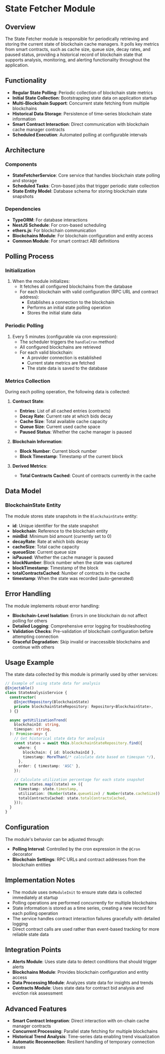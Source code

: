 # State Fetcher Module

## Overview

The State Fetcher module is responsible for periodically retrieving and storing the current state of blockchain cache managers. It polls key metrics from smart contracts, such as cache size, queue size, decay rates, and paused status, providing a historical record of blockchain state that supports analysis, monitoring, and alerting functionality throughout the application.

## Functionality

- **Regular State Polling**: Periodic collection of blockchain state metrics
- **Initial State Collection**: Bootstrapping state data on application startup
- **Multi-Blockchain Support**: Concurrent state fetching from multiple blockchains
- **Historical Data Storage**: Persistence of time-series blockchain state information
- **Smart Contract Interaction**: Direct communication with blockchain cache manager contracts
- **Scheduled Execution**: Automated polling at configurable intervals

## Architecture

### Components

- **StateFetcherService**: Core service that handles blockchain state polling and storage
- **Scheduled Tasks**: Cron-based jobs that trigger periodic state collection
- **State Entity Model**: Database schema for storing blockchain state snapshots

### Dependencies

- **TypeORM**: For database interactions
- **NestJS Schedule**: For cron-based scheduling
- **ethers.js**: For blockchain communication
- **Blockchains Module**: For blockchain configuration and entity access
- **Common Module**: For smart contract ABI definitions

## Polling Process

### Initialization

1. When the module initializes:
   - It fetches all configured blockchains from the database
   - For each blockchain with valid configuration (RPC URL and contract address):
     - Establishes a connection to the blockchain
     - Performs an initial state polling operation
     - Stores the initial state data

### Periodic Polling

1. Every 5 minutes (configurable via cron expression):
   - The scheduler triggers the `handleCron` method
   - All configured blockchains are retrieved
   - For each valid blockchain:
     - A provider connection is established
     - Current state metrics are fetched
     - The state data is saved to the database

### Metrics Collection

During each polling operation, the following data is collected:

1. **Contract State**:

   - **Entries**: List of all cached entries (contracts)
   - **Decay Rate**: Current rate at which bids decay
   - **Cache Size**: Total available cache capacity
   - **Queue Size**: Current used cache space
   - **Paused Status**: Whether the cache manager is paused

2. **Blockchain Information**:

   - **Block Number**: Current block number
   - **Block Timestamp**: Timestamp of the current block

3. **Derived Metrics**:
   - **Total Contracts Cached**: Count of contracts currently in the cache

## Data Model

### BlockchainState Entity

The module stores state snapshots in the `BlockchainState` entity:

- **id**: Unique identifier for the state snapshot
- **blockchain**: Reference to the blockchain entity
- **minBid**: Minimum bid amount (currently set to 0)
- **decayRate**: Rate at which bids decay
- **cacheSize**: Total cache capacity
- **queueSize**: Current queue size
- **isPaused**: Whether the cache manager is paused
- **blockNumber**: Block number when the state was captured
- **blockTimestamp**: Timestamp of the block
- **totalContractsCached**: Number of contracts in the cache
- **timestamp**: When the state was recorded (auto-generated)

## Error Handling

The module implements robust error handling:

- **Blockchain-Level Isolation**: Errors in one blockchain do not affect polling for others
- **Detailed Logging**: Comprehensive error logging for troubleshooting
- **Validation Checks**: Pre-validation of blockchain configuration before attempting connection
- **Graceful Degradation**: Skip invalid or inaccessible blockchains and continue with others

## Usage Example

The state data collected by this module is primarily used by other services:

```typescript
// Example of using state data for analysis
@Injectable()
class StateAnalysisService {
  constructor(
    @InjectRepository(BlockchainState)
    private blockchainStateRepository: Repository<BlockchainState>,
  ) {}

  async getUtilizationTrend(
    blockchainId: string,
    timespan: string,
  ): Promise<any> {
    // Get historical state data for analysis
    const states = await this.blockchainStateRepository.find({
      where: {
        blockchain: { id: blockchainId },
        timestamp: MoreThan(/* calculate date based on timespan */),
      },
      order: { timestamp: 'ASC' },
    });

    // Calculate utilization percentage for each state snapshot
    return states.map((state) => ({
      timestamp: state.timestamp,
      utilization: (Number(state.queueSize) / Number(state.cacheSize)) * 100,
      totalContractsCached: state.totalContractsCached,
    }));
  }
}
```

## Configuration

The module's behavior can be adjusted through:

- **Polling Interval**: Controlled by the cron expression in the `@Cron` decorator
- **Blockchain Settings**: RPC URLs and contract addresses from the blockchain entities

## Implementation Notes

- The module uses `OnModuleInit` to ensure state data is collected immediately at startup
- Polling operations are performed concurrently for multiple blockchains
- State information is stored as a time series, creating a new record for each polling operation
- The service handles contract interaction failures gracefully with detailed logging
- Direct contract calls are used rather than event-based tracking for more reliable state data

## Integration Points

- **Alerts Module**: Uses state data to detect conditions that should trigger alerts
- **Blockchains Module**: Provides blockchain configuration and entity access
- **Data Processing Module**: Analyzes state data for insights and trends
- **Contracts Module**: Uses state data for contract bid analysis and eviction risk assessment

## Advanced Features

- **Smart Contract Integration**: Direct interaction with on-chain cache manager contracts
- **Concurrent Processing**: Parallel state fetching for multiple blockchains
- **Historical Trend Analysis**: Time-series data enabling trend visualization
- **Automatic Reconnection**: Resilient handling of temporary connection issues
